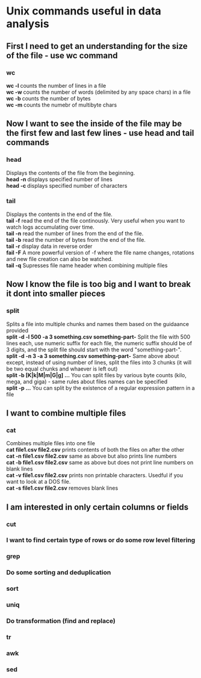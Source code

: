 # Unix commands useful in data analysis
## First I need to get an understanding for the size of the file - use wc command
### wc
<b>wc -l <filename></b> counts the number of lines in a file <br>
<b>wc -w <filename></b> counts the number of words (delimited by any space chars) in a file <br>
<b>wc -b <filename></b> counts the number of bytes <br>
<b>wc -m <filename></b> counts the numebr of multibyte chars <br>
## Now I want to see the inside of the file may be the first few and last few lines - use head and tail commands
### head
Displays the contents of the file from the beginning. <br>
<b>head -n <number of lines> <file name list></b>  displays specified number of lines <br>
<b>head -c <number of bytes> <file name list></b>  displays specified number of characters<br>
### tail
Displays the contents in the end of the file. <br>
<b>tail -f</b> read the end of the file continously. Very useful when you want to watch logs accumulating over time.<br>
<b>tail -n</b> read the number of lines from the end of the file.<br>
<b>tail -b</b> read the number of bytes from the end of the file.<br>
<b>tail -r</b> display data in reverse order<br>
<b>fail -F</b> A more powerful version of -f where the file name changes, rotations and new file creation can also be watched.<br>
<b> tail -q</b> Supresses file name header when combining multiple files
## Now I know the file is too big and I want to break it dont into smaller pieces
### split
Splits a file into multiple chunks and names them based on the guidaance provided<br>
<b>split -d -l 500 -a 3 something.csv something-part-</b> Split the file with 500 lines each, use numeric suffix for each file, the numeric suffix should be of 3 digits, and the split file should start with the word "something-part-".<br>
<b>split -d -n 3 -a 3 something.csv something-part-</b> Same above about except, instead of using number of lines, split the files into 3 chunks (it will be two equal chunks and whaever is left out)<br>
<b>split -b [K|k|M|m|G|g] ...</b> You can split files by various byte counts (kilo, mega, and giga) - same rules about files names can be specified<br>
<b>split -p <regular expression> ...</b> You can split by the existence of a regular expression pattern in a file<br>
## I want to combine multiple files
### cat
Combines multiple files into one file<br>
<b>cat file1.csv file2.csv</b> prints contents of both the files on after the other<br>
<b>cat -n file1.csv file2.csv</b> same as above but also prints line numbers<br>
<b>cat -b file1.csv file2.csv</b> same as above but does not print line numbers on blank lines<br>
<b>cat -v file1.csv file2.csv</b> prints non printable characters. Usedful if you want to look at a DOS file.<br>
<b>cat -s file1.csv file2.csv</b> removes blank lines
## I am interested in only certain columns or fields 
### cut
### I want to find certain type of rows or do some row level filtering
### grep
### Do some sorting and deduplication
### sort
### uniq
### Do transformation (find and replace)
### tr
### awk
### sed
